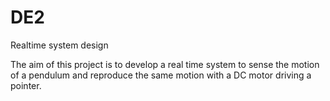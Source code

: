 # DE2
Realtime system design

The aim of this project is to develop a real time system to sense the motion of a pendulum and reproduce
the same motion with a DC motor driving a pointer. 
